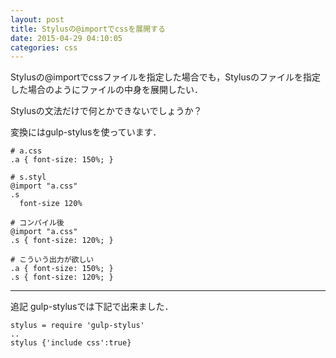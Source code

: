 ```yaml
---
layout: post
title: Stylusの@importでcssを展開する
date: 2015-04-29 04:10:05
categories: css
---
```

<!-- {% raw %} -->
<p>Stylusの@importでcssファイルを指定した場合でも，Stylusのファイルを指定した場合のようにファイルの中身を展開したい．</p>

<p>Stylusの文法だけで何とかできないでしょうか？</p>

<p>変換にはgulp-stylusを使っています．</p>

<pre><code># a.css
.a { font-size: 150%; }

# s.styl
@import "a.css"
.s
  font-size 120%

# コンパイル後
@import "a.css"
.s { font-size: 120%; }

# こういう出力が欲しい
.a { font-size: 150%; }
.s { font-size: 120%; }
</code></pre>

<hr>

<p>追記 gulp-stylusでは下記で出来ました．</p>

<pre><code>stylus = require 'gulp-stylus'
..
stylus {'include css':true}
</code></pre>
<!-- {% endraw %} -->

